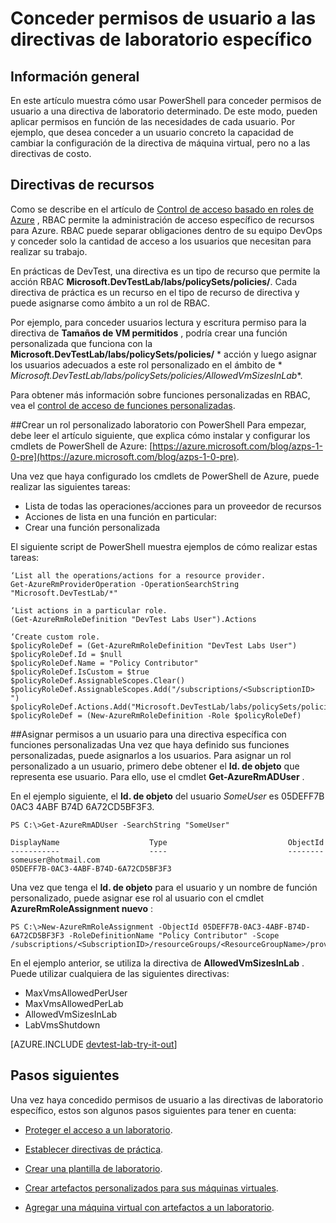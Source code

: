 <properties
    pageTitle="Conceder permisos de usuario a las directivas de laboratorio concreta | Microsoft Azure"
    description="Obtenga información sobre cómo conceder permisos de usuario a las directivas de laboratorio específico en prácticas DevTest según las necesidades de cada usuario"
    services="devtest-lab,virtual-machines,visual-studio-online"
    documentationCenter="na"
    authors="tomarcher"
    manager="douge"
    editor=""/>

<tags
    ms.service="devtest-lab"
    ms.workload="na"
    ms.tgt_pltfrm="na"
    ms.devlang="na"
    ms.topic="article"
    ms.date="08/25/2016"
    ms.author="tarcher"/>

# <a name="grant-user-permissions-to-specific-lab-policies"></a>Conceder permisos de usuario a las directivas de laboratorio específico

## <a name="overview"></a>Información general

En este artículo muestra cómo usar PowerShell para conceder permisos de usuario a una directiva de laboratorio determinado. De este modo, pueden aplicar permisos en función de las necesidades de cada usuario. Por ejemplo, que desea conceder a un usuario concreto la capacidad de cambiar la configuración de la directiva de máquina virtual, pero no a las directivas de costo.

## <a name="policies-as-resources"></a>Directivas de recursos

Como se describe en el artículo de [Control de acceso basado en roles de Azure](../active-directory/role-based-access-control-configure.md) , RBAC permite la administración de acceso específico de recursos para Azure. RBAC puede separar obligaciones dentro de su equipo DevOps y conceder solo la cantidad de acceso a los usuarios que necesitan para realizar su trabajo.

En prácticas de DevTest, una directiva es un tipo de recurso que permite la acción RBAC **Microsoft.DevTestLab/labs/policySets/policies/**. Cada directiva de práctica es un recurso en el tipo de recurso de directiva y puede asignarse como ámbito a un rol de RBAC.

Por ejemplo, para conceder usuarios lectura y escritura permiso para la directiva de **Tamaños de VM permitidos** , podría crear una función personalizada que funciona con la **Microsoft.DevTestLab/labs/policySets/policies/** * acción y luego asignar los usuarios adecuados a este rol personalizado en el ámbito de * *Microsoft.DevTestLab/labs/policySets/policies/AllowedVmSizesInLab**.

Para obtener más información sobre funciones personalizadas en RBAC, vea el [control de acceso de funciones personalizadas](../active-directory/role-based-access-control-custom-roles.md).

##<a name="creating-a-lab-custom-role-using-powershell"></a>Crear un rol personalizado laboratorio con PowerShell
Para empezar, debe leer el artículo siguiente, que explica cómo instalar y configurar los cmdlets de PowerShell de Azure: [https://azure.microsoft.com/blog/azps-1-0-pre](https://azure.microsoft.com/blog/azps-1-0-pre).

Una vez que haya configurado los cmdlets de PowerShell de Azure, puede realizar las siguientes tareas:

- Lista de todas las operaciones/acciones para un proveedor de recursos
- Acciones de lista en una función en particular:
- Crear una función personalizada

El siguiente script de PowerShell muestra ejemplos de cómo realizar estas tareas:

    ‘List all the operations/actions for a resource provider.
    Get-AzureRmProviderOperation -OperationSearchString "Microsoft.DevTestLab/*"

    ‘List actions in a particular role.
    (Get-AzureRmRoleDefinition "DevTest Labs User").Actions

    ‘Create custom role.
    $policyRoleDef = (Get-AzureRmRoleDefinition "DevTest Labs User")
    $policyRoleDef.Id = $null
    $policyRoleDef.Name = "Policy Contributor"
    $policyRoleDef.IsCustom = $true
    $policyRoleDef.AssignableScopes.Clear()
    $policyRoleDef.AssignableScopes.Add("/subscriptions/<SubscriptionID> ")
    $policyRoleDef.Actions.Add("Microsoft.DevTestLab/labs/policySets/policies/*")
    $policyRoleDef = (New-AzureRmRoleDefinition -Role $policyRoleDef)

##<a name="assigning-permissions-to-a-user-for-a-specific-policy-using-custom-roles"></a>Asignar permisos a un usuario para una directiva específica con funciones personalizadas
Una vez que haya definido sus funciones personalizadas, puede asignarlos a los usuarios. Para asignar un rol personalizado a un usuario, primero debe obtener el **Id. de objeto** que representa ese usuario. Para ello, use el cmdlet **Get-AzureRmADUser** .

En el ejemplo siguiente, el **Id. de objeto** del usuario *SomeUser* es 05DEFF7B 0AC3 4ABF B74D 6A72CD5BF3F3.

    PS C:\>Get-AzureRmADUser -SearchString "SomeUser"

    DisplayName                    Type                           ObjectId
    -----------                    ----                           --------
    someuser@hotmail.com                                          05DEFF7B-0AC3-4ABF-B74D-6A72CD5BF3F3

Una vez que tenga el **Id. de objeto** para el usuario y un nombre de función personalizado, puede asignar ese rol al usuario con el cmdlet **AzureRmRoleAssignment nuevo** :

    PS C:\>New-AzureRmRoleAssignment -ObjectId 05DEFF7B-0AC3-4ABF-B74D-6A72CD5BF3F3 -RoleDefinitionName "Policy Contributor" -Scope /subscriptions/<SubscriptionID>/resourceGroups/<ResourceGroupName>/providers/Microsoft.DevTestLab/labs/<LabName>/policySets/policies/AllowedVmSizesInLab

En el ejemplo anterior, se utiliza la directiva de **AllowedVmSizesInLab** . Puede utilizar cualquiera de las siguientes directivas:

- MaxVmsAllowedPerUser
- MaxVmsAllowedPerLab
- AllowedVmSizesInLab
- LabVmsShutdown

[AZURE.INCLUDE [devtest-lab-try-it-out](../../includes/devtest-lab-try-it-out.md)]

## <a name="next-steps"></a>Pasos siguientes

Una vez haya concedido permisos de usuario a las directivas de laboratorio específico, estos son algunos pasos siguientes para tener en cuenta:

- [Proteger el acceso a un laboratorio](devtest-lab-add-devtest-user.md).

- [Establecer directivas de práctica](devtest-lab-set-lab-policy.md).

- [Crear una plantilla de laboratorio](devtest-lab-create-template.md).

- [Crear artefactos personalizados para sus máquinas virtuales](devtest-lab-artifact-author.md).

- [Agregar una máquina virtual con artefactos a un laboratorio](devtest-lab-add-vm-with-artifacts.md).
